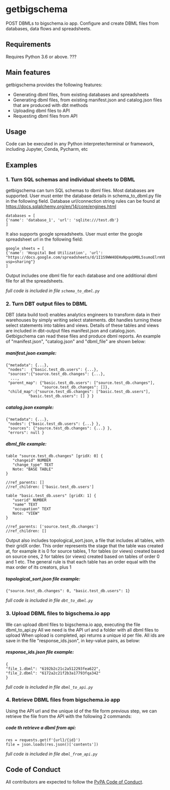 # getbigschema
POST DBMLs to bigschema.io app. Configure and create DBML files from databases, data flows and spreadsheets.

## Requirements
Requires Python 3.6 or above. ???

## Main features
getbigschema provides the following features:
* Generating dbml files, from existing databases and spreadsheets
* Generating dbml files, from existing manifest.json and catalog.json files that are produced with dbt methods
* Uploading dbml files to API
* Requesting dbml files from API

## Usage
Code can be executed in any Python interpreter/terminal or framework, including Jupyter, Conda, Pycharm, etc

## Examples

### 1. Turn SQL schemas and individual sheets to DBML
getbigschema can turn SQL schemas to dbml files. Most databases are supported. User must enter the database details in schema_to_dbml.py file in the following field. Database url/connection string rules can be found at https://docs.sqlalchemy.org/en/14/core/engines.html

```
databases = [
{'name': 'database_1', 'url': 'sqlite:///test.db'}
]
```

It also supports google spreadsheets. User must enter the google spreadsheet url in the following field:

```
google_sheets = [
{'name': 'Hospital Bed Utilization', 'url': "https://docs.google.com/spreadsheets/d/1I1S9WW4OEHaNpqebM0L5sumoElrmVBCXCTVItHNZdbs/edit?usp=sharing"}
]
```

Output includes one dbml file for each database and one additional dbml file for all the spreadsheets. 

*full code is included in file ``` schema_to_dbml.py ```*

### 2. Turn DBT output files to DBML
DBT (data build tool) enables analytics engineers to transform data in their warehouses by simply writing select statements. dbt handles turning these select statements into tables and views. Details of these tables and views are included in dbt-output files manifest.json and catalog.json. Getbigschema can read these files and produce dbml reports. An example of "manifest.json", "catalog.json" and "dbml_file" are shown below:

##### manifest.json example:
```
{"metadata": {...},
 "nodes":  {"basic.test_db.users": {...},            
 "sources":{"source.test_db.changes": {...},    
  ...,
 "parent_map": {"basic.test_db.users": ["source.test_db.changes"],
                "source.test_db.changes": []},
 "child_map":{"source.test_db.changes": ["basic.test_db.users"],
	      "basic.test_db.users": [] } }
```

##### catalog.json example:
```
{"metadata": {...},
 "nodes": {"basic.test_db.users": {...} },    
 "sources": {"source.test_db.changes": {...} },    
 "errors": null }
```

##### dbml_file example:
```
table "source.test_db.changes" [gridX: 0] {
   "changeid" NUMBER
   "change_type" TEXT
   Note: "BASE TABLE"
}

//ref_parents: []
//ref_children: ['basic.test_db.users']

table "basic.test_db.users" [gridX: 1] {
   "userid" NUMBER
   "name" TEXT
   "occupation" TEXT
   Note: "VIEW"
}

//ref_parents: ['source.test_db.changes']
//ref_children: []
```

Output also includes topological_sort.json, a file that includes all tables, with their gridX order. This order represents the stage that the table was created at, for example it is 0 for source tables, 1 for tables (or views) created based on source ones, 2 for tables (or views) created based on tables of order 0 and 1 etc. The      general rule is that each table has an order equal with the max order of its creators, plus 1  

##### topological_sort.json file example:
```
{"source.test_db.changes": 0, "basic.test_db.users": 1}
```

*full code is included in file ``` dbt_to_dbml.py ```*

### 3. Upload DBML files to bigschema.io app
We can upload dbml files to bigschema.io app, executing the file dbml_to_api.py
All we need is the API url and a folder with all dbml files to upload
When upload is completed, api returns a unique id per file.
All ids are save in the file "response_ids.json", in key-value pairs, as below:

##### response_ids.json file example:
```
{
"file_1.dbml": "6192b2c21c2a512293fea622",
"file_2.dbml": "6172a2c21f2b3a17793fqa342"
}
```

*full code is included in file ``` dbml_to_api.py ```*

### 4. Retrieve DBML files from bigschema.io app
Using the API url and the unique id of the file form previous step, we can retrieve the file from the API with the following 2 commands:

##### code th retrieve a dbml from api:
```
res = requests.get(f'{url}/{id}')
file = json.loads(res.json()['contents'])
```
*full code is included in file ``` dbml_from_api.py ```*

## Code of Conduct
All contributors are expected to follow the [PyPA Code of Conduct](https://www.pypa.io/en/latest/code-of-conduct/).
